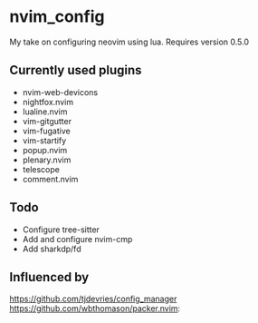 # nvim_config
My take on configuring neovim using lua. Requires version 0.5.0


## Currently used plugins  
* nvim-web-devicons
* nightfox.nvim
* lualine.nvim
* vim-gitgutter
* vim-fugative
* vim-startify
* popup.nvim
* plenary.nvim
* telescope
* comment.nvim


## Todo
* Configure tree-sitter  
* Add and configure nvim-cmp  
* Add sharkdp/fd  


## Influenced by
https://github.com/tjdevries/config_manager  
https://github.com/wbthomason/packer.nvim:
